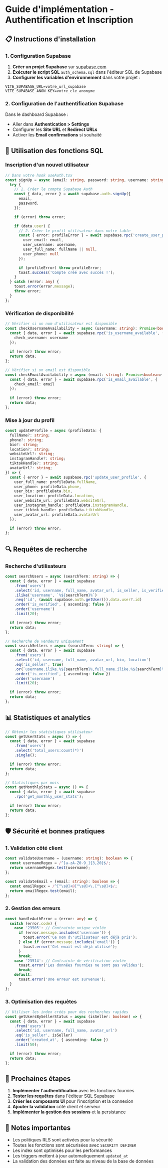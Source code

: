 # Guide d'implémentation - Authentification et Inscription

## 📋 Instructions d'installation

### 1. Configuration Supabase

1. **Créer un projet Supabase** sur [supabase.com](https://supabase.com)
2. **Exécuter le script SQL** `auth_schema.sql` dans l'éditeur SQL de Supabase
3. **Configurer les variables d'environnement** dans votre projet :

```env
VITE_SUPABASE_URL=votre_url_supabase
VITE_SUPABASE_ANON_KEY=votre_cle_anonyme
```

### 2. Configuration de l'authentification Supabase

Dans le dashboard Supabase :
- Aller dans **Authentication > Settings**
- Configurer les **Site URL** et **Redirect URLs**
- Activer les **Email confirmations** si souhaité

## 🔧 Utilisation des fonctions SQL

### Inscription d'un nouvel utilisateur

```typescript
// Dans votre hook useAuth.tsx
const signUp = async (email: string, password: string, username: string, fullName?: string) => {
  try {
    // 1. Créer le compte Supabase Auth
    const { data, error } = await supabase.auth.signUp({
      email,
      password,
    });

    if (error) throw error;

    if (data.user) {
      // 2. Créer le profil utilisateur dans notre table
      const { error: profileError } = await supabase.rpc('create_user_profile', {
        user_email: email,
        user_username: username,
        user_full_name: fullName || null,
        user_phone: null
      });

      if (profileError) throw profileError;
      toast.success('Compte créé avec succès !');
    }
  } catch (error: any) {
    toast.error(error.message);
    throw error;
  }
};
```

### Vérification de disponibilité

```typescript
// Vérifier si un nom d'utilisateur est disponible
const checkUsernameAvailability = async (username: string): Promise<boolean> => {
  const { data, error } = await supabase.rpc('is_username_available', {
    check_username: username
  });
  
  if (error) throw error;
  return data;
};

// Vérifier si un email est disponible
const checkEmailAvailability = async (email: string): Promise<boolean> => {
  const { data, error } = await supabase.rpc('is_email_available', {
    check_email: email
  });
  
  if (error) throw error;
  return data;
};
```

### Mise à jour du profil

```typescript
const updateProfile = async (profileData: {
  fullName?: string;
  phone?: string;
  bio?: string;
  location?: string;
  websiteUrl?: string;
  instagramHandle?: string;
  tiktokHandle?: string;
  avatarUrl?: string;
}) => {
  const { error } = await supabase.rpc('update_user_profile', {
    user_full_name: profileData.fullName,
    user_phone: profileData.phone,
    user_bio: profileData.bio,
    user_location: profileData.location,
    user_website_url: profileData.websiteUrl,
    user_instagram_handle: profileData.instagramHandle,
    user_tiktok_handle: profileData.tiktokHandle,
    user_avatar_url: profileData.avatarUrl
  });

  if (error) throw error;
};
```

## 🔍 Requêtes de recherche

### Recherche d'utilisateurs

```typescript
const searchUsers = async (searchTerm: string) => {
  const { data, error } = await supabase
    .from('users')
    .select('id, username, full_name, avatar_url, is_seller, is_verified')
    .ilike('username', `%${searchTerm}%`)
    .neq('id', (await supabase.auth.getUser()).data.user?.id)
    .order('is_verified', { ascending: false })
    .order('username')
    .limit(20);

  if (error) throw error;
  return data;
};

// Recherche de vendeurs uniquement
const searchSellers = async (searchTerm: string) => {
  const { data, error } = await supabase
    .from('users')
    .select('id, username, full_name, avatar_url, bio, location')
    .eq('is_seller', true)
    .or(`username.ilike.%${searchTerm}%,full_name.ilike.%${searchTerm}%`)
    .order('is_verified', { ascending: false })
    .order('username')
    .limit(20);

  if (error) throw error;
  return data;
};
```

## 📊 Statistiques et analytics

```typescript
// Obtenir les statistiques utilisateur
const getUserStats = async () => {
  const { data, error } = await supabase
    .from('users')
    .select('total_users:count(*)')
    .single();

  if (error) throw error;
  return data;
};

// Statistiques par mois
const getMonthlyStats = async () => {
  const { data, error } = await supabase
    .rpc('get_monthly_user_stats');

  if (error) throw error;
  return data;
};
```

## 🛡️ Sécurité et bonnes pratiques

### 1. Validation côté client
```typescript
const validateUsername = (username: string): boolean => {
  const usernameRegex = /^[a-zA-Z0-9_]{3,20}$/;
  return usernameRegex.test(username);
};

const validateEmail = (email: string): boolean => {
  const emailRegex = /^[^\s@]+@[^\s@]+\.[^\s@]+$/;
  return emailRegex.test(email);
};
```

### 2. Gestion des erreurs
```typescript
const handleAuthError = (error: any) => {
  switch (error.code) {
    case '23505': // Contrainte unique violée
      if (error.message.includes('username')) {
        toast.error('Ce nom d\'utilisateur est déjà pris');
      } else if (error.message.includes('email')) {
        toast.error('Cet email est déjà utilisé');
      }
      break;
    case '23514': // Contrainte de vérification violée
      toast.error('Les données fournies ne sont pas valides');
      break;
    default:
      toast.error('Une erreur est survenue');
  }
};
```

### 3. Optimisation des requêtes
```typescript
// Utiliser les index créés pour des recherches rapides
const getUsersBySellerStatus = async (isSeller: boolean) => {
  const { data, error } = await supabase
    .from('users')
    .select('id, username, full_name, avatar_url')
    .eq('is_seller', isSeller)
    .order('created_at', { ascending: false })
    .limit(50);

  if (error) throw error;
  return data;
};
```

## 🚀 Prochaines étapes

1. **Implémenter l'authentification** avec les fonctions fournies
2. **Tester les requêtes** dans l'éditeur SQL Supabase
3. **Créer les composants UI** pour l'inscription et la connexion
4. **Ajouter la validation** côté client et serveur
5. **Implémenter la gestion des sessions** et la persistance

## 📝 Notes importantes

- Les politiques RLS sont activées pour la sécurité
- Toutes les fonctions sont sécurisées avec `SECURITY DEFINER`
- Les index sont optimisés pour les performances
- Les triggers mettent à jour automatiquement `updated_at`
- La validation des données est faite au niveau de la base de données
